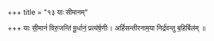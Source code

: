 +++
title = "१३ याः सीमानम्"

+++
याः सी॒मानं॑ विरु॒जन्ति॑ मू॒र्धानं॒ प्रत्य॑र्ष॒णीः। अहिं॑सन्तीरनाम॒या निर्द्र॑वन्तु ब॒हिर्बिल॑म् ॥
